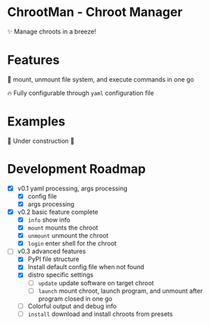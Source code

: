 # ChrootMan - Chroot Manager

✨ Manage chroots in a breeze! 

# Features

🚀 mount, unmount file system, and execute commands in one go

🔥 Fully configurable through `yaml` configuration file

# Examples

🚧 Under construction 🚧

# Development Roadmap

- [x] v0.1 yaml processing, args processing
  - [x] config file
  - [x] args processing
- [x] v0.2 basic feature complete
  - [x] `info` show info
  - [x] `mount` mounts the chroot
  - [x] `unmount` unmount the chroot
  - [x] `login` enter shell for the chroot
- [ ] v0.3 advanced features
  - [x] PyPI file structure
  - [x] Install default config file when not found
  - [x] distro specific settings
    - [ ] `update` update software on target chroot
    - [ ] `launch` mount chroot, launch program, and unmount after program closed in one go
  - [ ] Colorful output and debug info
  - [ ] `install` download and install chroots from presets
